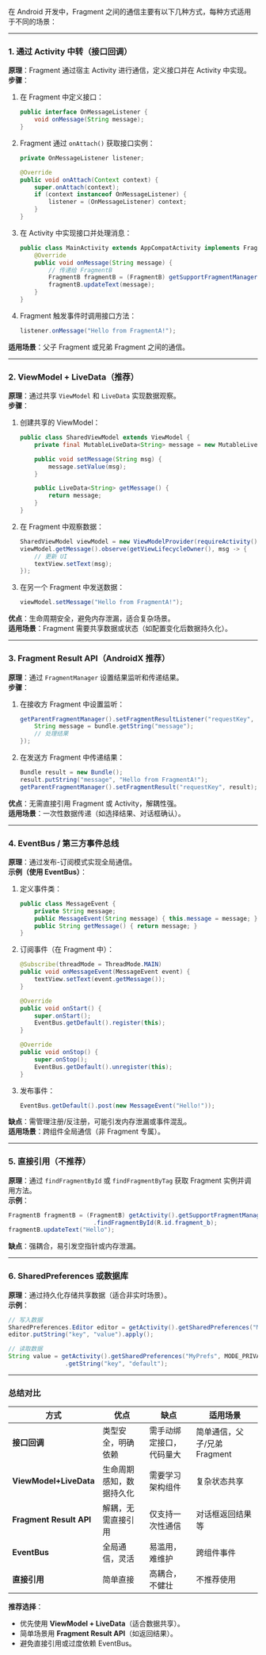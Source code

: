 在 Android 开发中，Fragment 之间的通信主要有以下几种方式，每种方式适用于不同的场景：

---

### 1. **通过 Activity 中转（接口回调）**
**原理**：Fragment 通过宿主 Activity 进行通信，定义接口并在 Activity 中实现。  
**步骤**：
1. 在 Fragment 中定义接口：
   ```java
   public interface OnMessageListener {
       void onMessage(String message);
   }
   ```
2. Fragment 通过 `onAttach()` 获取接口实例：
   ```java
   private OnMessageListener listener;

   @Override
   public void onAttach(Context context) {
       super.onAttach(context);
       if (context instanceof OnMessageListener) {
           listener = (OnMessageListener) context;
       }
   }
   ```
3. 在 Activity 中实现接口并处理消息：
   ```java
   public class MainActivity extends AppCompatActivity implements FragmentA.OnMessageListener {
       @Override
       public void onMessage(String message) {
           // 传递给 FragmentB
           FragmentB fragmentB = (FragmentB) getSupportFragmentManager().findFragmentById(R.id.fragment_b);
           fragmentB.updateText(message);
       }
   }
   ```
4. Fragment 触发事件时调用接口方法：
   ```java
   listener.onMessage("Hello from FragmentA!");
   ```

**适用场景**：父子 Fragment 或兄弟 Fragment 之间的通信。

---

### 2. **ViewModel + LiveData（推荐）**
**原理**：通过共享 `ViewModel` 和 `LiveData` 实现数据观察。  
**步骤**：
1. 创建共享的 ViewModel：
   ```java
   public class SharedViewModel extends ViewModel {
       private final MutableLiveData<String> message = new MutableLiveData<>();

       public void setMessage(String msg) {
           message.setValue(msg);
       }

       public LiveData<String> getMessage() {
           return message;
       }
   }
   ```
2. 在 Fragment 中观察数据：
   ```java
   SharedViewModel viewModel = new ViewModelProvider(requireActivity()).get(SharedViewModel.class);
   viewModel.getMessage().observe(getViewLifecycleOwner(), msg -> {
       // 更新 UI
       textView.setText(msg);
   });
   ```
3. 在另一个 Fragment 中发送数据：
   ```java
   viewModel.setMessage("Hello from FragmentA!");
   ```

**优点**：生命周期安全，避免内存泄漏，适合复杂场景。  
**适用场景**：Fragment 需要共享数据或状态（如配置变化后数据持久化）。

---

### 3. **Fragment Result API（AndroidX 推荐）**
**原理**：通过 `FragmentManager` 设置结果监听和传递结果。  
**步骤**：
1. 在接收方 Fragment 中设置监听：
   ```java
   getParentFragmentManager().setFragmentResultListener("requestKey", this, (key, bundle) -> {
       String message = bundle.getString("message");
       // 处理结果
   });
   ```
2. 在发送方 Fragment 中传递结果：
   ```java
   Bundle result = new Bundle();
   result.putString("message", "Hello from FragmentA!");
   getParentFragmentManager().setFragmentResult("requestKey", result);
   ```

**优点**：无需直接引用 Fragment 或 Activity，解耦性强。  
**适用场景**：一次性数据传递（如选择结果、对话框确认）。

---

### 4. **EventBus / 第三方事件总线**
**原理**：通过发布-订阅模式实现全局通信。  
**示例（使用 EventBus）**：
1. 定义事件类：
   ```java
   public class MessageEvent {
       private String message;
       public MessageEvent(String message) { this.message = message; }
       public String getMessage() { return message; }
   }
   ```
2. 订阅事件（在 Fragment 中）：
   ```java
   @Subscribe(threadMode = ThreadMode.MAIN)
   public void onMessageEvent(MessageEvent event) {
       textView.setText(event.getMessage());
   }

   @Override
   public void onStart() {
       super.onStart();
       EventBus.getDefault().register(this);
   }

   @Override
   public void onStop() {
       super.onStop();
       EventBus.getDefault().unregister(this);
   }
   ```
3. 发布事件：
   ```java
   EventBus.getDefault().post(new MessageEvent("Hello!"));
   ```

**缺点**：需管理注册/反注册，可能引发内存泄漏或事件混乱。  
**适用场景**：跨组件全局通信（非 Fragment 专属）。

---

### 5. **直接引用（不推荐）**
**原理**：通过 `findFragmentById` 或 `findFragmentByTag` 获取 Fragment 实例并调用方法。  
**示例**：
```java
FragmentB fragmentB = (FragmentB) getActivity().getSupportFragmentManager()
                        .findFragmentById(R.id.fragment_b);
fragmentB.updateText("Hello");
```
**缺点**：强耦合，易引发空指针或内存泄漏。

---

### 6. **SharedPreferences 或数据库**
**原理**：通过持久化存储共享数据（适合非实时场景）。  
**示例**：
```java
// 写入数据
SharedPreferences.Editor editor = getActivity().getSharedPreferences("MyPrefs", MODE_PRIVATE).edit();
editor.putString("key", "value").apply();

// 读取数据
String value = getActivity().getSharedPreferences("MyPrefs", MODE_PRIVATE)
                .getString("key", "default");
```

---

### 总结对比
| 方式                  | 优点                          | 缺点                          | 适用场景                     |
|-----------------------|-------------------------------|-------------------------------|----------------------------|
| **接口回调**          | 类型安全，明确依赖            | 需手动绑定接口，代码量大      | 简单通信，父子/兄弟 Fragment |
| **ViewModel+LiveData**| 生命周期感知，数据持久化      | 需要学习架构组件              | 复杂状态共享               |
| **Fragment Result API**| 解耦，无需直接引用           | 仅支持一次性通信              | 对话框返回结果等           |
| **EventBus**          | 全局通信，灵活                | 易滥用，难维护                | 跨组件事件                 |
| **直接引用**          | 简单直接                      | 高耦合，不健壮                | 不推荐使用                 |

**推荐选择**：  
- 优先使用 **ViewModel + LiveData**（适合数据共享）。  
- 简单场景用 **Fragment Result API**（如返回结果）。  
- 避免直接引用或过度依赖 EventBus。